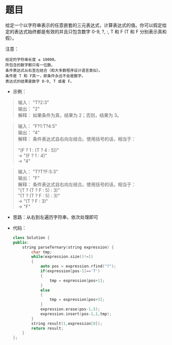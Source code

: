 # 题目
给定一个以字符串表示的任意嵌套的三元表达式，计算表达式的值。你可以假定给定的表达式始终都是有效的并且只包含数字 0-9, ?, :, T 和 F (T 和 F 分别表示真和假）。

注意：

    给定的字符串长度 ≤ 10000。
    所包含的数字都只有一位数。
    条件表达式从右至左结合（和大多数程序设计语言类似）。
    条件是 T 和 F其一，即条件永远不会是数字。
    表达式的结果是数字 0-9, T 或者 F。

* 示例：
>输入： "T?2:3"<br>
输出： "2"<br>
解释： 如果条件为真，结果为 2；否则，结果为 3。

>输入： "F?1:T?4:5"<br>
输出： "4"<br>
解释： 条件表达式自右向左结合。使用括号的话，相当于：<br>                   
"(F ? 1 : (T ? 4 : 5))"<br>
-> "(F ? 1 : 4)"<br>
-> "4"

 >输入： "T?T?F:5:3"<br>
输出： "F"<br>
解释： 条件表达式自右向左结合。使用括号的话，相当于：<br>
"(T ? (T ? F : 5) : 3)"<br>
"(T ? (T ? F : 5) : 3)"<br>
-> "(T ? F : 3)"<br>
-> "F"      

* 思路：从右到左遍历字符串，依次处理即可

* 代码：
    ```C++
    class Solution {
    public:
        string parseTernary(string expression) {
            char tmp;
            while(expression.size()!=1)
            {
                auto pos = expression.rfind("?");
                if(expression[pos-1]=='T')
                {
                    tmp = expression[pos+1];
                }
                else
                {
                    tmp = expression[pos+3];
                }
                expression.erase(pos-1,5);
                expression.insert(pos-1,1,tmp);
            }
            string result(1,expression[0]);
            return result;
        }
    };
    ```